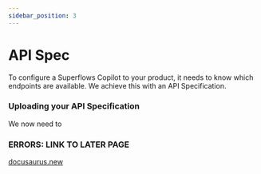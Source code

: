 ```yaml
---
sidebar_position: 3
---
```


# API Spec

To configure a Superflows Copilot to your product, it needs to know which endpoints are available. We achieve this with an API Specification. 

### Uploading your API Specification


We now need to 

### ERRORS: LINK TO LATER PAGE



[docusaurus.new](https://docusaurus.new)